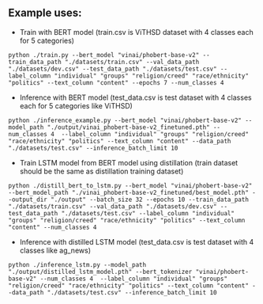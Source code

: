 
## Example uses:

- Train with BERT model (train.csv is ViTHSD dataset with 4 classes each for 5 categories)
```
python ./train.py --bert_model "vinai/phobert-base-v2" --train_data_path "./datasets/train.csv" --val_data_path "./datasets/dev.csv" --test_data_path "./datasets/test.csv" --label_column "individual" "groups" "religion/creed" "race/ethnicity" "politics" --text_column "content" --epochs 7 --num_classes 4
```
- Inference with BERT model (test_data.csv is test dataset with 4 classes each for 5 categories like ViTHSD)
```
python ./inference_example.py --bert_model "vinai/phobert-base-v2" --model_path "./output/vinai_phobert-base-v2_finetuned.pth" --num_classes 4  --label_column "individual" "groups" "religion/creed" "race/ethnicity" "politics" --text_column "content" --data_path "./datasets/test.csv" --inference_batch_limit 10
```

- Train LSTM model from BERT model using distillation (train dataset should be the same as distillation training dataset)
```
python ./distill_bert_to_lstm.py --bert_model "vinai/phobert-base-v2" --bert_model_path "./vinai_phobert-base-v2_finetuned/best_model.pth" --output_dir "./output" --batch_size 32 --epochs 10 --train_data_path "./datasets/train.csv" --val_data_path "./datasets/dev.csv" --test_data_path "./datasets/test.csv" --label_column "individual" "groups" "religion/creed" "race/ethnicity" "politics" --text_column "content" --num_classes 4
```

- Inference with distilled LSTM model (test_data.csv is test dataset with 4 classes like ag_news)
```
python ./inference_lstm.py --model_path "./output/distilled_lstm_model.pth" --bert_tokenizer "vinai/phobert-base-v2" --num_classes 4  --label_column "individual" "groups" "religion/creed" "race/ethnicity" "politics" --text_column "content" --data_path "./datasets/test.csv" --inference_batch_limit 10
```